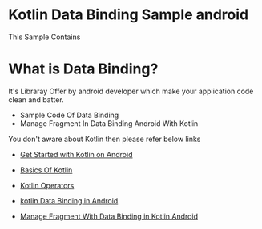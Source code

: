 # Kotlin Data Binding Sample android

This Sample Contains 

# What is Data Binding?

It's Libraray Offer by android developer which make your application code clean and batter.

* Sample Code Of Data Binding
* Manage Fragment In Data Binding Android With Kotlin 

You don't aware about Kotlin then please refer below links

* [Get Started with Kotlin on Android ](https://androidteachers.com/kotlin-for-android/get-started-kotlin-android/)

* [Basics Of Kotlin ](https://androidteachers.com/kotlin-for-android/basics-kotlin-class-interface-inheritance-objects/)

* [Kotlin Operators ](https://androidteachers.com/kotlin-for-android/kotlin-operators/)

* [kotlin Data Binding in Android ](https://androidteachers.com/kotlin-for-android/kotlin-data-binding-in-android/)

* [Manage Fragment With Data Binding in Kotlin Android ](https://androidteachers.com/kotlin-for-android/manage-fragment-data-binding-kotlin/)